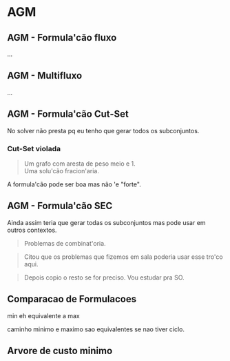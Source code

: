 # AGM

## AGM - Formula'cão fluxo
...

## AGM - Multifluxo
...

## AGM - Formula'cão Cut-Set

No solver não presta pq eu tenho que gerar todos os subconjuntos.

### Cut-Set violada

> Um grafo com aresta de peso meio e 1.  
> Uma solu'cão fracion'aria.

A formula'cão pode ser boa mas não 'e "forte".

## AGM - Formula'cão SEC

Ainda assim teria que gerar todas os subconjuntos mas pode usar em outros contextos.

> Problemas de combinat'oria.

> Citou que os problemas que fizemos em sala poderia usar esse tro'co aqui.

> Depois copio o resto se for preciso. Vou estudar pra SO.

## Comparacao de Formulacoes

min eh equivalente a max

caminho minimo e maximo sao equivalentes se nao tiver ciclo.

## Arvore de custo minimo

